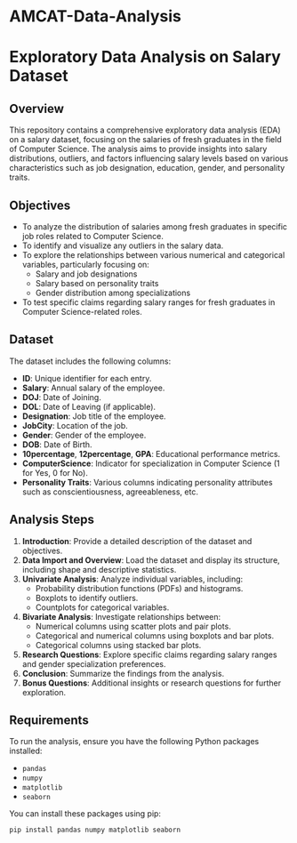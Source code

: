 # AMCAT-Data-Analysis

# Exploratory Data Analysis on Salary Dataset

## Overview

This repository contains a comprehensive exploratory data analysis (EDA) on a salary dataset, focusing on the salaries of fresh graduates in the field of Computer Science. The analysis aims to provide insights into salary distributions, outliers, and factors influencing salary levels based on various characteristics such as job designation, education, gender, and personality traits.

## Objectives

- To analyze the distribution of salaries among fresh graduates in specific job roles related to Computer Science.
- To identify and visualize any outliers in the salary data.
- To explore the relationships between various numerical and categorical variables, particularly focusing on:
  - Salary and job designations
  - Salary based on personality traits
  - Gender distribution among specializations
- To test specific claims regarding salary ranges for fresh graduates in Computer Science-related roles.

## Dataset

The dataset includes the following columns:
- **ID**: Unique identifier for each entry.
- **Salary**: Annual salary of the employee.
- **DOJ**: Date of Joining.
- **DOL**: Date of Leaving (if applicable).
- **Designation**: Job title of the employee.
- **JobCity**: Location of the job.
- **Gender**: Gender of the employee.
- **DOB**: Date of Birth.
- **10percentage**, **12percentage**, **GPA**: Educational performance metrics.
- **ComputerScience**: Indicator for specialization in Computer Science (1 for Yes, 0 for No).
- **Personality Traits**: Various columns indicating personality attributes such as conscientiousness, agreeableness, etc.

## Analysis Steps

1. **Introduction**: Provide a detailed description of the dataset and objectives.
2. **Data Import and Overview**: Load the dataset and display its structure, including shape and descriptive statistics.
3. **Univariate Analysis**: Analyze individual variables, including:
   - Probability distribution functions (PDFs) and histograms.
   - Boxplots to identify outliers.
   - Countplots for categorical variables.
4. **Bivariate Analysis**: Investigate relationships between:
   - Numerical columns using scatter plots and pair plots.
   - Categorical and numerical columns using boxplots and bar plots.
   - Categorical columns using stacked bar plots.
5. **Research Questions**: Explore specific claims regarding salary ranges and gender specialization preferences.
6. **Conclusion**: Summarize the findings from the analysis.
7. **Bonus Questions**: Additional insights or research questions for further exploration.

## Requirements

To run the analysis, ensure you have the following Python packages installed:
- `pandas`
- `numpy`
- `matplotlib`
- `seaborn`

You can install these packages using pip:

```bash
pip install pandas numpy matplotlib seaborn

